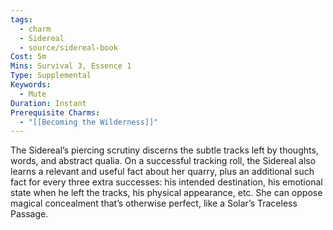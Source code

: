 ```yaml
---
tags:
  - charm
  - Sidereal
  - source/sidereal-book
Cost: 5m
Mins: Survival 3, Essence 1
Type: Supplemental
Keywords:
  - Mute
Duration: Instant
Prerequisite Charms:
  - "[[Becoming the Wilderness]]"
---
```

The Sidereal’s piercing scrutiny discerns the subtle tracks left by thoughts, words, and abstract qualia. On a successful tracking roll, the Sidereal also learns a relevant and useful fact about her quarry, plus an additional such fact for every three extra successes: his intended destination, his emotional state when he left the tracks, his physical appearance, etc. She can oppose magical concealment that’s otherwise perfect, like a Solar’s Traceless Passage.